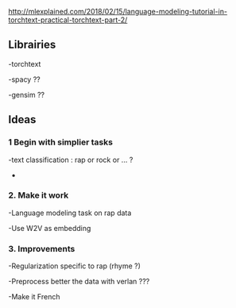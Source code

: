 
http://mlexplained.com/2018/02/15/language-modeling-tutorial-in-torchtext-practical-torchtext-part-2/
## Librairies

-torchtext

-spacy ??

-gensim ??


## Ideas

### 1 Begin with simplier tasks

-text classification : rap or rock or ... ?

-


### 2. Make it work

-Language modeling task on rap data

-Use W2V as embedding


### 3. Improvements

-Regularization specific to rap (rhyme ?)

-Preprocess better the data with verlan ???

-Make it French